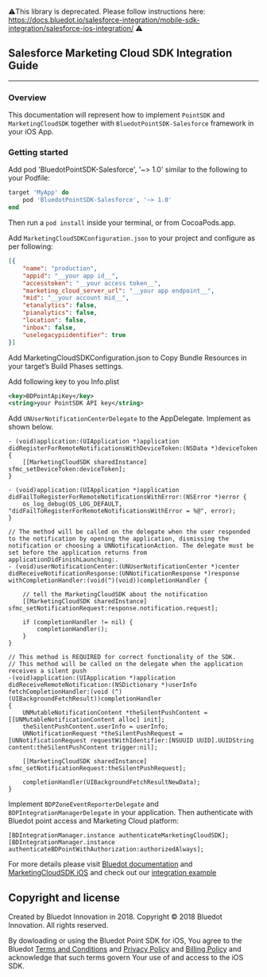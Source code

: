 ⚠️This library is deprecated. Please follow instructions here: https://docs.bluedot.io/salesforce-integration/mobile-sdk-integration/salesforce-ios-integration/ ⚠️

## Salesforce Marketing Cloud SDK Integration Guide
------
### Overview

This documentation will represent how to implement `PointSDK` and `MarketingCloudSDK` together with `BluedotPointSDK-Salesforce` framework in your iOS App.

### Getting started

Add pod 'BluedotPointSDK-Salesforce', '~> 1.0' similar to the following to your Podfile:

```ruby
target 'MyApp' do
    pod 'BluedotPointSDK-Salesforce', '~> 1.0'
end
```

Then run a `pod install` inside your terminal, or from CocoaPods.app.

Add `MarketingCloudSDKConfiguration.json` to your project and configure as per following:

```json
[{
    "name": "production",
    "appid": "__your app id__",
    "accesstoken": "__your access token__",
    "marketing_cloud_server_url": "__your app endpoint__",
    "mid": "__your account mid__",
    "etanalytics": false,
    "pianalytics": false,
    "location": false,
    "inbox": false,
    "uselegacypiidentifier": true
}]
```

Add MarketingCloudSDKConfiguration.json to Copy Bundle Resources in your target’s Build Phases settings.

Add following key to you Info.plist

```xml
<key>BDPointApiKey</key> 
<string>your PointSDK API key</string>
```

Add `UNUserNotificationCenterDelegate` to the AppDelegate. Implement as shown below.

```objc
- (void)application:(UIApplication *)application didRegisterForRemoteNotificationsWithDeviceToken:(NSData *)deviceToken {
    [[MarketingCloudSDK sharedInstance] sfmc_setDeviceToken:deviceToken];
}

- (void)application:(UIApplication *)application didFailToRegisterForRemoteNotificationsWithError:(NSError *)error {
    os_log_debug(OS_LOG_DEFAULT, "didFailToRegisterForRemoteNotificationsWithError = %@", error);
}

// The method will be called on the delegate when the user responded to the notification by opening the application, dismissing the notification or choosing a UNNotificationAction. The delegate must be set before the application returns from applicationDidFinishLaunching:.
- (void)userNotificationCenter:(UNUserNotificationCenter *)center didReceiveNotificationResponse:(UNNotificationResponse *)response withCompletionHandler:(void(^)(void))completionHandler {

    // tell the MarketingCloudSDK about the notification
    [[MarketingCloudSDK sharedInstance] sfmc_setNotificationRequest:response.notification.request];

    if (completionHandler != nil) {
        completionHandler();
    }
}

// This method is REQUIRED for correct functionality of the SDK.
// This method will be called on the delegate when the application receives a silent push
-(void)application:(UIApplication *)application didReceiveRemoteNotification:(NSDictionary *)userInfo fetchCompletionHandler:(void (^)(UIBackgroundFetchResult))completionHandler
{
    UNMutableNotificationContent *theSilentPushContent = [[UNMutableNotificationContent alloc] init];
    theSilentPushContent.userInfo = userInfo;
    UNNotificationRequest *theSilentPushRequest = [UNNotificationRequest requestWithIdentifier:[NSUUID UUID].UUIDString content:theSilentPushContent trigger:nil];

    [[MarketingCloudSDK sharedInstance] sfmc_setNotificationRequest:theSilentPushRequest];

    completionHandler(UIBackgroundFetchResultNewData);
}
```

Implement `BDPZoneEventReporterDelegate` and `BDPIntegrationManagerDelegate` in your application. Then authenticate with Bluedot point access and Marketing Cloud platform:

```objc
[BDIntegrationManager.instance authenticateMarketingCloudSDK];
[BDIntegrationManager.instance authenticateBDPointWithAuthorization:authorizedAlways];
```

For more details please visit [Bluedot documentation](https://docs.bluedot.io) and [MarketingCloudSDK iOS](https://salesforce-marketingcloud.github.io/MarketingCloudSDK-iOS/get-started/apple.html) and check out our [integration example](https://github.com/Bluedot-Innovation/Salesforce-Simple-Integration-Demo-iOS)

## Copyright and license

Created by Bluedot Innovation in 2018.
Copyright © 2018 Bluedot Innovation. All rights reserved.

By dowloading or using the Bluedot Point SDK for iOS, You agree to the Bluedot [Terms and Conditions](http://www.bluedotinnovation.com/html/downloads/pdfs/terms-and-conditions-bluedot-070814.pdf)
and [Privacy Policy](http://www.bluedotinnovation.com/html/downloads/pdfs/privacy-policy-bluedot-170815.pdf)
and [Billing Policy](http://www.bluedotinnovation.com/html/downloads/pdfs/privacy-policy-bluedot-170815.pdf)
and acknowledge that such terms govern Your use of and access to the iOS SDK.
